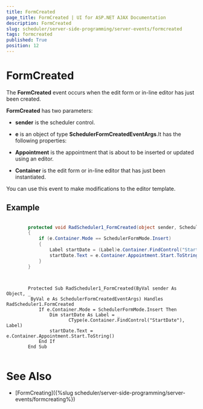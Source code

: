 ```yaml
---
title: FormCreated
page_title: FormCreated | UI for ASP.NET AJAX Documentation
description: FormCreated
slug: scheduler/server-side-programming/server-events/formcreated
tags: formcreated
published: True
position: 12
---
```


# FormCreated



The __FormCreated__ event occurs when the edit form or in-line editor has just been created.

__FormCreated__ has two parameters:

* __sender__ is the scheduler control.

* __e__ is an object of type __SchedulerFormCreatedEventArgs__.It has the following properties:

* __Appointment__ is the appointment that is about to be inserted or updated using an editor.

* __Container__ is the edit form or in-line editor that has just been instantiated.

You can use this event to make modifications to the editor template.

## Example





````C#
	
	    protected void RadScheduler1_FormCreated(object sender, SchedulerFormCreatedEventArgs e)
	    {
	        if (e.Container.Mode == SchedulerFormMode.Insert)
	        {
	            Label startDate = (Label)e.Container.FindControl("StartDate");
	            startDate.Text = e.Container.Appointment.Start.ToString();
	        }
	    }
	
````
````VB.NET
	
	    Protected Sub RadScheduler1_FormCreated(ByVal sender As Object, _
	     ByVal e As SchedulerFormCreatedEventArgs) Handles RadScheduler1.FormCreated
	        If e.Container.Mode = SchedulerFormMode.Insert Then
	            Dim startDate As Label = _
	                   CType(e.Container.FindControl("StartDate"), Label)
	            startDate.Text = e.Container.Appointment.Start.ToString()
	        End If
	    End Sub
	
````


# See Also

 * [FormCreating]({%slug scheduler/server-side-programming/server-events/formcreating%})
